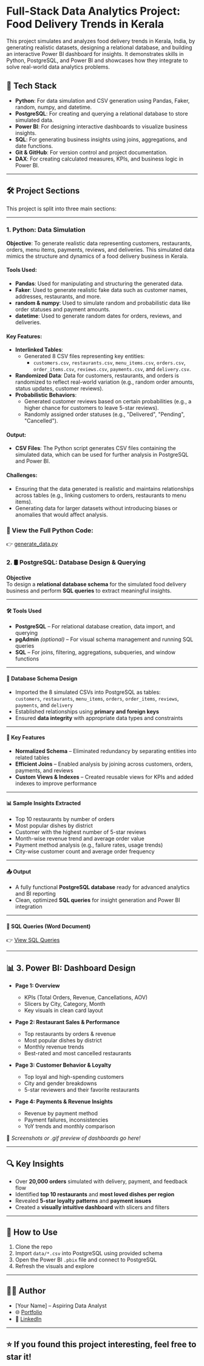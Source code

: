 # Full-Stack Data Analytics Project: Food Delivery Trends in Kerala

This project simulates and analyzes food delivery trends in Kerala, India, by generating realistic datasets, designing a relational database, and building an interactive Power BI dashboard for insights. It demonstrates skills in Python, PostgreSQL, and Power BI and showcases how they integrate to solve real-world data analytics problems.

## 🚀 **Tech Stack**

- **Python**: For data simulation and CSV generation using Pandas, Faker, random, numpy, and datetime.
- **PostgreSQL**: For creating and querying a relational database to store simulated data.
- **Power BI**: For designing interactive dashboards to visualize business insights.
- **SQL**: For generating business insights using joins, aggregations, and date functions.
- **Git & GitHub**: For version control and project documentation.
- **DAX**: For creating calculated measures, KPIs, and business logic in Power BI.

---

## 🛠️ **Project Sections**

This project is split into three main sections:

---

### 1. **Python: Data Simulation**

**Objective**: To generate realistic data representing customers, restaurants, orders, menu items, payments, reviews, and deliveries. This simulated data mimics the structure and dynamics of a food delivery business in Kerala.

#### **Tools Used**:
- **Pandas**: Used for manipulating and structuring the generated data.
- **Faker**: Used to generate realistic fake data such as customer names, addresses, restaurants, and more.
- **random & numpy**: Used to simulate random and probabilistic data like order statuses and payment amounts.
- **datetime**: Used to generate random dates for orders, reviews, and deliveries.

#### **Key Features**:
- **Interlinked Tables**: 
  - Generated 8 CSV files representing key entities: 
    - `customers.csv`, `restaurants.csv`, `menu_items.csv`, `orders.csv`, `order_items.csv`, `reviews.csv`, `payments.csv`, and `delivery.csv`.
- **Randomized Data**: Data for customers, restaurants, and orders is randomized to reflect real-world variation (e.g., random order amounts, status updates, customer reviews).
- **Probabilistic Behaviors**: 
  - Generated customer reviews based on certain probabilities (e.g., a higher chance for customers to leave 5-star reviews).
  - Randomly assigned order statuses (e.g., "Delivered", "Pending", "Cancelled").

#### **Output**:
- **CSV Files**: The Python script generates CSV files containing the simulated data, which can be used for further analysis in PostgreSQL and Power BI.

#### **Challenges**:
- Ensuring that the data generated is realistic and maintains relationships across tables (e.g., linking customers to orders, restaurants to menu items).
- Generating data for larger datasets without introducing biases or anomalies that would affect analysis.


### 📜 View the Full Python Code:
👉 [generate_data.py](https://github.com/akhilanm123/food-delivery-simulation/blob/main/generate_data.py)



### 2. 🛢️ PostgreSQL: Database Design & Querying

**Objective**  
To design a **relational database schema** for the simulated food delivery business and perform **SQL queries** to extract meaningful insights.

---

#### 🛠️ Tools Used
- **PostgreSQL** – For relational database creation, data import, and querying  
- **pgAdmin** *(optional)* – For visual schema management and running SQL queries  
- **SQL** – For joins, filtering, aggregations, subqueries, and window functions  

---

#### 🧱 Database Schema Design
- Imported the 8 simulated CSVs into PostgreSQL as tables:  
  `customers`, `restaurants`, `menu_items`, `orders`, `order_items`, `reviews`, `payments`, and `delivery`
- Established relationships using **primary and foreign keys**
- Ensured **data integrity** with appropriate data types and constraints

---

#### 🧠 Key Features
- **Normalized Schema** – Eliminated redundancy by separating entities into related tables  
- **Efficient Joins** – Enabled analysis by joining across customers, orders, payments, and reviews  
- **Custom Views & Indexes** – Created reusable views for KPIs and added indexes to improve performance  

---

#### 📊 Sample Insights Extracted
- Top 10 restaurants by number of orders  
- Most popular dishes by district  
- Customer with the highest number of 5-star reviews  
- Month-wise revenue trend and average order value  
- Payment method analysis (e.g., failure rates, usage trends)  
- City-wise customer count and average order frequency  

---

#### 📤 Output
- A fully functional **PostgreSQL database** ready for advanced analytics and BI reporting  
- Clean, optimized **SQL queries** for insight generation and Power BI integration  

---

#### 📁 SQL Queries (Word Document)  
👉 [View SQL Queries](https://github.com/akhilanm123/Kerala-Food-Delivery-Analytics-with-Python-SQL/blob/main/SQL%20Queries.docx)



---

## 📊 3. Power BI: Dashboard Design

- **Page 1: Overview**
  - KPIs (Total Orders, Revenue, Cancellations, AOV)
  - Slicers by City, Category, Month
  - Key visuals in clean card layout

- **Page 2: Restaurant Sales & Performance**
  - Top restaurants by orders & revenue
  - Most popular dishes by district
  - Monthly revenue trends
  - Best-rated and most cancelled restaurants

- **Page 3: Customer Behavior & Loyalty**
  - Top loyal and high-spending customers
  - City and gender breakdowns
  - 5-star reviewers and their favorite restaurants

- **Page 4: Payments & Revenue Insights**
  - Revenue by payment method
  - Payment failures, inconsistencies
  - YoY trends and monthly comparison

📸 _Screenshots or .gif preview of dashboards go here!_

---

## 🔍 Key Insights

- Over **20,000 orders** simulated with delivery, payment, and feedback flow  
- Identified **top 10 restaurants** and **most loved dishes per region**  
- Revealed **5-star loyalty patterns** and **payment issues**  
- Created a **visually intuitive dashboard** with slicers and filters

---

## 📂 How to Use

1. Clone the repo
2. Import `data/*.csv` into PostgreSQL using provided schema
3. Open the Power BI `.pbix` file and connect to PostgreSQL
4. Refresh the visuals and explore

---

## 👨‍💻 Author

- [Your Name] – Aspiring Data Analyst  
- 🌐 [Portfolio](https://your-portfolio-link.com)  
- 🔗 [LinkedIn](https://linkedin.com/in/yourprofile)

---

## ⭐️ If you found this project interesting, feel free to star it!
